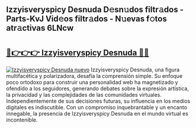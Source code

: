 ## Izzyisveryspicy Desnuda D𝚎sn𝚞dos filtr𝚊dos - Parts-KvJ Vid𝚎os filtr𝚊dos - N𝚞evas f𝚘tos atr𝚊ctivas 6LNcw

# <h2><a href="http://mbd4zl.tromn.icu/?c=Izzyisveryspicy+Desnuda">🔗👉👉👉 Izzyisveryspicy Desnuda 🔗🔗</a></h2>

[![Izzyisveryspicy Desnuda nuevo](https://i.imgur.com/pEAQMta.gif)](http://mbd4zl.tromn.icu/?c=Izzyisveryspicy+Desnuda)
Izzyisveryspicy Desnuda, una figura multifacética y polarizadora, desafía la comprensión simple. Su enfoque poco ortodoxo para construir una personalidad web ha magnetizado y ofendido a los seguidores, generando debates sobre la expresión artística, la privacidad y las complejidades de las comunidades virtuales. Independientemente de sus decisiones futuras, su influencia en los medios digitales es indiscutible. Con un compromiso inquebrantable y un encanto innegable, la presencia de Izzyisveryspicy Desnuda en el mundo virtual es incontenible.

